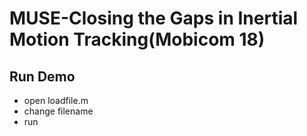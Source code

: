 # MUSE-Closing the Gaps in Inertial Motion Tracking(Mobicom 18)

## Run Demo
- open loadfile.m
- change filename
- run
